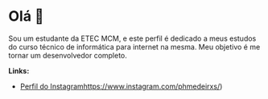 # Olá 👑

Sou um estudante da ETEC MCM, e este perfil é dedicado a meus estudos do curso técnico de informática para internet na mesma.
Meu objetivo é me tornar um desenvolvedor completo.

**Links:**

* [Perfil do Instagram](https://www.instagram.com/phmedeirxs/)https://www.instagram.com/phmedeirxs/)
